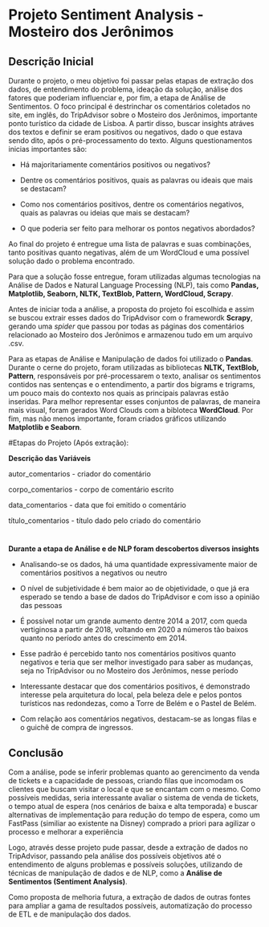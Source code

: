 # Projeto Sentiment Analysis - Mosteiro dos Jerônimos

## Descrição Inicial

Durante o projeto, o meu objetivo foi passar pelas etapas de extração dos dados, de entendimento do problema, ideação da solução, análise dos fatores que poderiam influenciar e, por fim, a etapa de Análise de Sentimentos. O foco principal é destrinchar os comentários coletados no site, em inglês, do TripAdvisor sobre o Mosteiro dos Jerônimos, importante ponto turístico da cidade de Lisboa. A partir disso, buscar insights atráves dos textos e definir se eram positivos ou negativos, dado o que estava sendo dito, após o pré-processamento do texto. Alguns questionamentos inicias importantes são:

- Há majoritariamente comentários positivos ou negativos?

- Dentre os comentários positivos, quais as palavras ou ideais que mais se destacam?

- Como nos comentários positivos, dentre os comentários negativos, quais as palavras ou ideias que mais se destacam?

- O que poderia ser feito para melhorar os pontos negativos abordados?

Ao final do projeto é entregue uma lista de palavras e suas combinações, tanto positivas quanto negativas, além de um WordCloud e uma possível solução dado o problema encontrado.

Para que a solução fosse entregue, foram utilizadas algumas tecnologias na Análise de Dados e Natural Language Processing (NLP), tais como **Pandas, Matplotlib, Seaborn, NLTK, TextBlob, Pattern, WordCloud, Scrapy**.

Antes de iniciar toda a análise, a proposta do projeto foi escolhida e assim se buscou extrair esses dados do TripAdvisor com o framewordk **Scrapy**, gerando uma *spider* que passou por todas as páginas dos comentários relacionado ao Mosteiro dos Jerônimos e armazenou tudo em um arquivo .csv.

Para as etapas de Análise e Manipulação de dados foi utilizado o **Pandas**. Durante o cerne do projeto, foram utilizadas as bibliotecas **NLTK, TextBlob, Pattern**, responsáveis por pré-processarem o texto, analisar os sentimentos contidos nas sentenças e o entendimento, a partir dos bigrams e trigrams, um pouco mais do contexto nos quais as principais palavras estão inseridas. Para melhor representar esses conjuntos de palavras, de maneira mais visual, foram gerados Word Clouds com a bibloteca **WordCloud**. Por fim, mas não menos importante, foram criados gráficos utilizando **Matplotlib e Seaborn**. 

#Etapas do Projeto (Após extração):

**Descrição das Variáveis**

autor_comentarios  - criador do comentário

corpo_comentarios  - corpo de comentário escrito

data_comentarios   - data que foi emitido o comentário

título_comentarios - título dado pelo criado do comentário

#
**Durante a etapa de Análise e de NLP foram descobertos diversos insights**

- Analisando-se os dados, há uma quantidade expressivamente maior de comentários positivos a negativos ou neutro

- O nível de subjetividade é bem maior ao de objetividade, o que já era esperado se tendo a base de dados do TripAdvisor e com isso a opinião das pessoas

- É possível notar um grande aumento dentre 2014 a 2017, com queda vertiginosa a partir de 2018, voltando em 2020 a números tão baixos quanto no período antes do crescimento em 2014.

- Esse padrão é percebido tanto nos comentários positivos quanto negativos e teria que ser melhor investigado para saber as mudanças, seja no TripAdvisor ou no Mosteiro dos Jerônimos, nesse período

- Interessante destacar que dos comentários positivos, é demonstrado interesse pela arquitetura do local, pela beleza dele e pelos pontos turísticos nas redondezas, como a Torre de Belém e o Pastel de Belém.

- Com relação aos comentários negativos, destacam-se as longas filas e o guichê de compra de ingressos.

## Conclusão

Com a análise, pode se inferir problemas quanto ao gerencimento da venda de tickets e a capacidade de pessoas, criando filas que incomodam os clientes que buscam visitar o local e que se encantam com o mesmo. Como possíveis medidas, seria interessante avaliar o sistema de venda de tickets, o tempo atual de espera (nos cenários de baixa e alta temporada) e buscar alternativas de implementação para redução do tempo de espera, como um FastPass (similiar ao existente na Disney) comprado a priori para agilizar o processo e melhorar a experiência

Logo, através desse projeto pude passar, desde a extração de dados no TripAdvisor, passando pela análise dos possíveis objetivos até o entendimento de alguns problemas e possíveis soluções, utilizando de técnicas de manipulação de dados e de NLP, como a **Análise de Sentimentos (Sentiment Analysis)**.

Como proposta de melhoria futura, a extração de dados de outras fontes para ampliar a gama de resultados possíveis, automatização do processo de ETL e de manipulação dos dados. 



